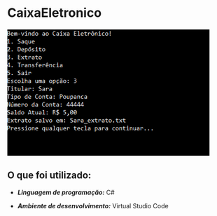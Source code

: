 # CaixaEletronico
![alt text](image.png)

## O que foi utilizado:

- ***Linguagem de programação:*** C#

- ***Ambiente de desenvolvimento:*** Virtual Studio Code